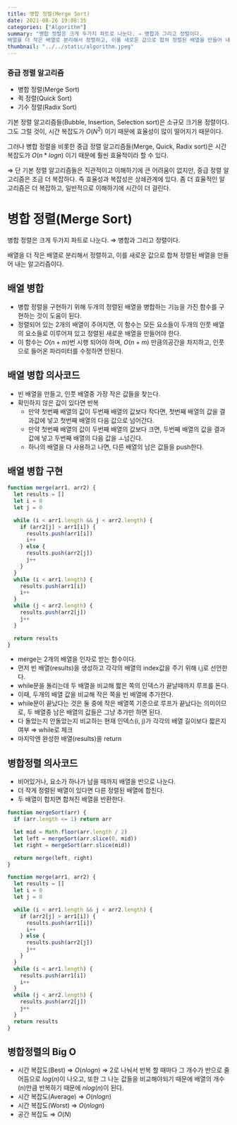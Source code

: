 ```yaml
---
title: 병합 정렬(Merge Sort)
date: 2021-08-26 19:08:35
categories: ["Algorithm"]
summary: "병합 정렬은 크게 두가지 파트로 나눈다. ⇒ 병합과 그리고 정렬이다.
배열을 더 작은 배열로 분리해서 정렬하고, 이를 새로운 값으로 합쳐 정렬된 배열을 만들어 내는 알고리즘이다."
thumbnail: "../../static/algorithm.jpeg"
---
```


### 중급 정렬 알고리즘

- 병합 정렬(Merge Sort)
- 퀵 정렬(Quick Sort)
- 기수 정렬(Radix Sort)

기본 정렬 알고리즘들(Bubble, Insertion, Selection sort)은 소규모 크기용 정렬이다. 그도 그럴 것이, 시간 복잡도가 $O(N^2)$ 이기 때문에 효율성이 많이 떨어지기 때문이다.

그러나 병합 정렬을 비롯한 중급 정렬 알고리즘들(Merge, Quick, Radix sort)은 시간 복잡도가 $O(n * logn)$ 이기 때문에 훨씬 효율적이라 할 수 있다.

⇒ 단 기본 정렬 알고리즘들은 직관적이고 이해하기에 큰 어려움이 없지만, 중급 정렬 알고리즘은 조금 더 복잡하다. 즉 효율성과 복잡성은 상쇄관계에 있다. 좀 더 효율적인 알고리즘은 더 복잡하고, 일반적으로 이해하기에 시간이 더 걸린다.

# 병합 정렬(Merge Sort)

병합 정렬은 크게 두가지 파트로 나눈다. ⇒ 병합과 그리고 정렬이다.

배열을 더 작은 배열로 분리해서 정렬하고, 이를 새로운 값으로 합쳐 정렬된 배열을 만들어 내는 알고리즘이다.

## 배열 병합

- 병합 정렬을 구현하기 위해 두개의 정렬된 배열을 병합하는 기능을 가진 함수를 구현하는 것이 도움이 된다.
- 정렬되어 있는 2개의 배열이 주어지면, 이 함수는 모든 요소들이 두개의 인풋 배열의 요소들로 이루어져 있고 정렬된 새로운 배열을 만들어야 한다.
- 이 함수는 $O(n+m)$번 시행 되어야 하며, $O(n+m)$ 만큼의공간을 차지하고, 인풋으로 들어온 파라미터를 수정하면 안된다.

## 배열 병합 의사코드

- 빈 배열을 만들고, 인풋 배열중 가장 작은 값들을 찾는다.
- 확인하지 않은 값이 있다면 반복
  - 만약 첫번째 배열의 값이 두번째 배열의 값보다 작다면, 첫번째 배열의 값을 결과값에 넣고 첫번째 배열의 다음 값으로 넘어간다.
  - 만약 첫번째 배열의 값이 두번째 배열의 값보다 크면, 두번째 배열의 값을 결과값에 넣고 두번째 배열의 다음 값을 ㅗ넘긴다.
  - 하나의 배열을 다 사용하고 나면, 다른 배열의 남은 값들을 push한다.

## 배열 병합 구현

```jsx
function merge(arr1, arr2) {
  let results = []
  let i = 0
  let j = 0

  while (i < arr1.length && j < arr2.length) {
    if (arr2[j] > arr1[i]) {
      results.push(arr1[i])
      i++
    } else {
      results.push(arr2[j])
      j++
    }
  }
  while (i < arr1.length) {
    results.push(arr1[i])
    i++
  }
  while (j < arr2.length) {
    results.push(arr2[j])
    j++
  }

  return results
}
```

- merge는 2개의 배열을 인자로 받는 함수이다.
- 먼저 빈 배열(results)을 생성하고 각각의 배열의 index값을 주기 위해 i,j로 선언한다.
- while문을 돌리는데 두 배열을 비교해 짧은 쪽의 인덱스가 끝날때까지 루프를 돈다.
- 이때, 두개의 배열 값을 비교해 작은 쪽을 빈 배열에 추가한다.
- while문이 끝났다는 것은 둘 중에 작은 배열쪽 기준으로 루프가 끝났다는 의미이므로, 두 배열중 남은 배열의 값들은 그냥 추가만 하면 된다.
- 다 돌았는지 안돌았는지 비교하는 현재 인덱스(i, j)가 각각의 배열 길이보다 짧은지 여부 ⇒ while로 체크
- 마지막엔 완성한 배열(results)을 return

## 병합정렬 의사코드

- 비어있거나, 요소가 하나가 남을 때까지 배열을 반으로 나눈다.
- 더 작게 정렬된 배열이 있다면 다른 정렬된 배열에 합친다.
- 두 배열이 합치면 합쳐진 배열을 반환한다.

```jsx
function mergeSort(arr) {
  if (arr.length <= 1) return arr

  let mid = Math.floor(arr.length / 2)
  let left = mergeSort(arr.slice(0, mid))
  let right = mergeSort(arr.slice(mid))

  return merge(left, right)
}

function merge(arr1, arr2) {
  let results = []
  let i = 0
  let j = 0

  while (i < arr1.length && j < arr2.length) {
    if (arr2[j] > arr1[i]) {
      results.push(arr1[i])
      i++
    } else {
      results.push(arr2[j])
      j++
    }
  }
  while (i < arr1.length) {
    results.push(arr1[i])
    i++
  }
  while (j < arr2.length) {
    results.push(arr2[j])
    j++
  }
  return results
}
```

## 병합정렬의 Big O

- 시간 복잡도(Best) ⇒ $O(n log n)$ ⇒ 2로 나눠서 반복 할 때마다 그 개수가 반으로 줄어듬으로 $log(n)$이 나오고, 또한 그 나눈 값들을 비교해야되기 때문에 배열의 개수(n)만큼 반복하기 때문에 $nlog(n)$이 된다.
- 시간 복잡도(Average) ⇒ $O(n log n)$
- 시간 복잡도(Worst) ⇒ $O(n log n)$
- 공간 복잡도 ⇒ $O(N)$
